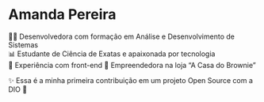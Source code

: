 # Amanda Pereira

👩‍💻 Desenvolvedora com formação em Análise e Desenvolvimento de Sistemas  
📊 Estudante de Ciência de Exatas e apaixonada por tecnologia  
💼 Experiência com front-end
🍫 Empreendedora na loja “A Casa do Brownie”

✨ Essa é a minha primeira contribuição em um projeto Open Source com a DIO 🚀
